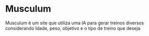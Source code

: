 # Musculum
Musculum é um site que utiliza uma IA para gerar treinos diversos considerando Idade, peso, objetivo e o tipo de treino que deseja
